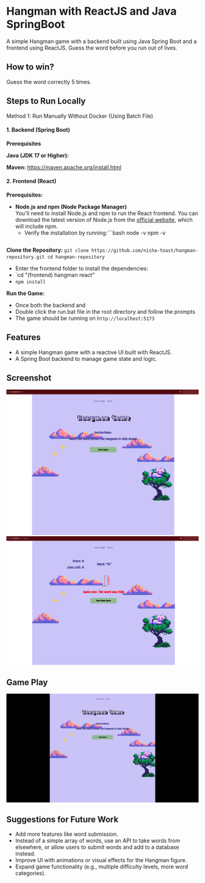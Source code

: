 # Hangman with ReactJS and Java SpringBoot

A simple Hangman game with a backend built using Java Spring Boot and a frontend using ReactJS. Guess the word before you run out of lives. 

## How to win?
Guess the word correctly 5 times.

## Steps to Run Locally

Method 1: Run Manually Without Docker (Using Batch File)
#### 1. Backend (Spring Boot) 

**Prerequisites**

**Java (JDK 17 or Higher):**

 **Maven:**
https://maven.apache.org/install.html

#### 2. Frontend (React)

**Prerequisites:**

- **Node.js and npm (Node Package Manager)**  
  You'll need to install Node.js and npm to run the React frontend. You can download the latest version of Node.js from the [official website](https://nodejs.org/), which will include npm.
   - Verify the installation by running:```bash
     node -v
     npm -v
     ```
**Clone the Repository:**
`git clone https://github.com/nisha-toast/hangman-repository.git
cd hangman-repository`
   - Enter the frontend folder to install the dependencies:
   - `cd "(frontend) hangman react"
   - `npm install`

**Run the Game:**
   - Once both the backend and
   - Double click the run.bat file in the root directory and follow the prompts
   - The game should be running on `http://localhost:5173`

## Features
- A simple Hangman game with a reactive UI built with ReactJS.
- A Spring Boot backend to manage game state and logic.


## Screenshot

<p float="left">
  <img src="./images/hangman-LandingPage-screenshot.png" width="700" />
  <img src="./images/hangman-GameOver-screenshot.png" width="700" />
</p>

## Game Play
<img src="images/Hangman.gif" alt="Game Animation" width="700">

## Suggestions for Future Work
- Add more features like word submission.
- Instead of a simple array of words, use an API to take words from elsewhere, or allow users to submit words and add to a database instead.
- Improve UI with animations or visual effects for the Hangman figure.
- Expand game functionality (e.g., multiple difficulty levels, more word categories).

